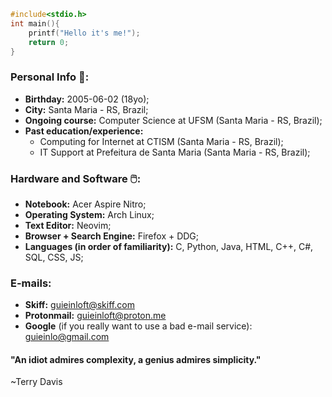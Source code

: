 ```c
#include<stdio.h>
int main(){
	printf("Hello it's me!");
	return 0;
}
```
### Personal Info 🙋:
- <b>Birthday:</b> 2005-06-02 (18yo);
- <b>City:</b> Santa Maria - RS, Brazil;
- <b>Ongoing course:</b> Computer Science at UFSM (Santa Maria - RS, Brazil);
- <b>Past education/experience:</b>
    - Computing for Internet at CTISM (Santa Maria - RS, Brazil);
    - IT Support at Prefeitura de Santa Maria (Santa Maria - RS, Brazil);

### Hardware and Software 🖱️:
- <b>Notebook:</b> Acer Aspire Nitro;
- <b>Operating System:</b> Arch Linux;
- <b>Text Editor:</b> Neovim;
- <b>Browser + Search Engine:</b> Firefox + DDG;
- <b>Languages (in order of familiarity):</b> C, Python, Java, HTML, C++, C#, SQL, CSS, JS;

### E-mails:
- <b>Skiff:</b> guieinloft@skiff.com
- <b>Protonmail:</b> guieinloft@proton.me
- <b>Google</b> (if you really want to use a bad e-mail service): guieinlo@gmail.com

#### "An idiot admires complexity, a genius admires simplicity."
~Terry Davis
